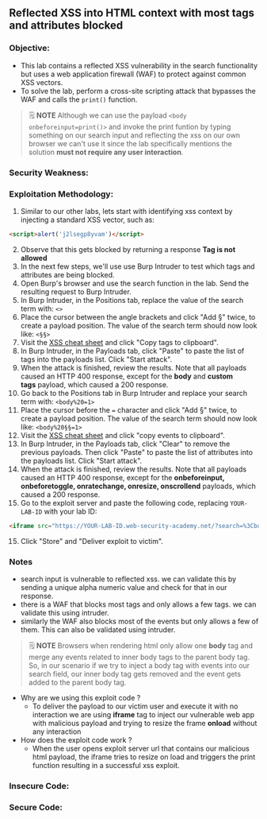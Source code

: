 ## Reflected XSS into HTML context with most tags and attributes blocked

### Objective:
- This lab contains a reflected XSS vulnerability in the search functionality but uses a web application firewall (WAF) to protect against common XSS vectors.
- To solve the lab, perform a cross-site scripting attack that bypasses the WAF and calls the `print()` function.

> 🗒️ **NOTE**
> Although we can use the payload `<body onbeforeinput=print()>` and invoke the print funtion by typing something on our search input and reflecting the xss on our own browser we can't use it since the lab specifically mentions the solution **must not require any user interaction**.

### Security Weakness:

### Exploitation Methodology:
1. Similar to our other labs, lets start with identifying xss context by injecting a standard XSS vector, such as:
```html
<script>alert('j2lsegp8yvam')</script>
```
2. Observe that this gets blocked by returning a response **Tag is not allowed** 
3. In the next few steps, we'll use use Burp Intruder to test which tags and attributes are being blocked.
4. Open Burp's browser and use the search function in the lab. Send the resulting request to Burp Intruder.
5. In Burp Intruder, in the Positions tab, replace the value of the search term with: `<>`
6. Place the cursor between the angle brackets and click "Add §" twice, to create a payload position. The value of the search term should now look like: `<§§>`
7. Visit the [XSS cheat sheet](https://portswigger.net/web-security/cross-site-scripting/cheat-sheet) and click "Copy tags to clipboard".
8. In Burp Intruder, in the Payloads tab, click "Paste" to paste the list of tags into the payloads list. Click "Start attack".
9. When the attack is finished, review the results. Note that all payloads caused an HTTP 400 response, except for the **body** and **custom tags** payload, which caused a 200 response.
10. Go back to the Positions tab in Burp Intruder and replace your search term with:
    `<body%20=1>`
10. Place the cursor before the `=` character and click "Add §" twice, to create a payload position. The value of the search term should now look like: `<body%20§§=1>`
11. Visit the [XSS cheat sheet](https://portswigger.net/web-security/cross-site-scripting/cheat-sheet) and click "copy events to clipboard".
12. In Burp Intruder, in the Payloads tab, click "Clear" to remove the previous payloads. Then click "Paste" to paste the list of attributes into the payloads list. Click "Start attack".
13. When the attack is finished, review the results. Note that all payloads caused an HTTP 400 response, except for the **onbeforeinput, onbeforetoggle, onratechange, onresize, onscrollend** payloads, which caused a 200 response.
14. Go to the exploit server and paste the following code, replacing `YOUR-LAB-ID` with your lab ID:
```html
<iframe src="https://YOUR-LAB-ID.web-security-academy.net/?search=%3Cbody%20onresize=print()%3E" onload=this.style.width='100px'>
```
15. Click "Store" and "Deliver exploit to victim".

### Notes
- search input is vulnerable to reflected xss. we can validate this by sending a unique alpha numeric value and check for that in our response.  
- there is a WAF that blocks most tags and only allows a few tags. we can validate this using intruder.
- similarly the WAF also blocks most of the events but only allows a few of them. This can also be validated using intruder.
> 🗒️ **NOTE**
> Browsers when rendering html only allow one **body** tag and merge any events related to inner body tags to the parent body tag. So, in our scenario if we try to inject a body tag with events into our search field, our inner body tag gets removed and the event gets added to the parent body tag.
- Why are we using this exploit code ?
	- To deliver the payload to our victim user and execute it with no interaction we are using **iframe** tag to inject our vulnerable web app with malicious payload and trying to resize the frame **onload** without any interaction 
- How does the exploit code work ?
	- When the user opens exploit server url that contains our malicious html payload, the iframe tries to resize on load and triggers the print function resulting in a successful xss exploit.
 
### Insecure Code:

### Secure Code:
